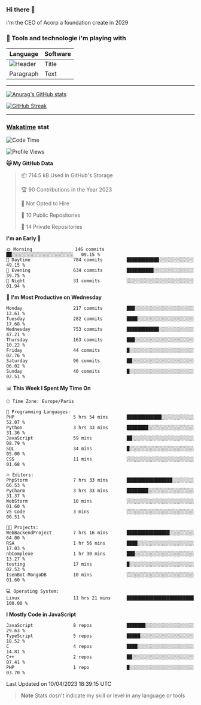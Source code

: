 ### Hi there 👋

i'm the CEO of Acorp a foundation create in 2029  

### 🧰 Tools and technologie i'm playing with

 | Language | Software |
| ----------- | ----------- |
| ![Header](https://img.shields.io/badge/Nuxt3-green&style=for-the-badge&logo=nustjs&logoColor=00DC82) | Title |
| Paragraph | Text |

---

[![Anurag's GitHub stats](https://github-readme-stats.vercel.app/api?username=ackimixs&show_icons=true&theme=github_dark&count_private=true)](https://www.ackimixs.xyz)

[![GitHub Streak](https://github-readme-streak-stats.herokuapp.com?user=Ackimixs&theme=github-dark-blue&date_format=j%20M%5B%20Y%5D&mode=weekly)](https://git.io/streak-stats)

---
 
 ### [Wakatime](https://wakatime.com/) stat

<!--START_SECTION:waka-->
![Code Time](http://img.shields.io/badge/Code%20Time-472%20hrs%2022%20mins-blue)

![Profile Views](http://img.shields.io/badge/Profile%20Views-0-blue)

**🐱 My GitHub Data** 

> 📦 714.5 kB Used in GitHub's Storage 
 > 
> 🏆 90 Contributions in the Year 2023
 > 
> 🚫 Not Opted to Hire
 > 
> 📜 10 Public Repositories 
 > 
> 🔑 14 Private Repositories 
 > 
**I'm an Early 🐤** 

```text
🌞 Morning                146 commits         ██░░░░░░░░░░░░░░░░░░░░░░░   09.15 % 
🌆 Daytime                784 commits         ████████████░░░░░░░░░░░░░   49.15 % 
🌃 Evening                634 commits         ██████████░░░░░░░░░░░░░░░   39.75 % 
🌙 Night                  31 commits          ░░░░░░░░░░░░░░░░░░░░░░░░░   01.94 % 
```
📅 **I'm Most Productive on Wednesday** 

```text
Monday                   217 commits         ███░░░░░░░░░░░░░░░░░░░░░░   13.61 % 
Tuesday                  282 commits         ████░░░░░░░░░░░░░░░░░░░░░   17.68 % 
Wednesday                753 commits         ████████████░░░░░░░░░░░░░   47.21 % 
Thursday                 163 commits         ███░░░░░░░░░░░░░░░░░░░░░░   10.22 % 
Friday                   44 commits          █░░░░░░░░░░░░░░░░░░░░░░░░   02.76 % 
Saturday                 96 commits          ██░░░░░░░░░░░░░░░░░░░░░░░   06.02 % 
Sunday                   40 commits          █░░░░░░░░░░░░░░░░░░░░░░░░   02.51 % 
```


📊 **This Week I Spent My Time On** 

```text
🕑︎ Time Zone: Europe/Paris

💬 Programming Languages: 
PHP                      5 hrs 54 mins       █████████████░░░░░░░░░░░░   52.07 % 
Python                   3 hrs 33 mins       ████████░░░░░░░░░░░░░░░░░   31.36 % 
JavaScript               59 mins             ██░░░░░░░░░░░░░░░░░░░░░░░   08.79 % 
SQL                      34 mins             █░░░░░░░░░░░░░░░░░░░░░░░░   05.00 % 
CSS                      11 mins             ░░░░░░░░░░░░░░░░░░░░░░░░░   01.68 % 

🔥 Editors: 
PhpStorm                 7 hrs 33 mins       █████████████████░░░░░░░░   66.53 % 
PyCharm                  3 hrs 33 mins       ████████░░░░░░░░░░░░░░░░░   31.37 % 
WebStorm                 10 mins             ░░░░░░░░░░░░░░░░░░░░░░░░░   01.60 % 
VS Code                  3 mins              ░░░░░░░░░░░░░░░░░░░░░░░░░   00.51 % 

🐱‍💻 Projects: 
WebBackendProject        7 hrs 16 mins       ████████████████░░░░░░░░░   64.00 % 
RSA                      1 hr 56 mins        ████░░░░░░░░░░░░░░░░░░░░░   17.03 % 
nbComplexe               1 hr 30 mins        ███░░░░░░░░░░░░░░░░░░░░░░   13.27 % 
testing                  17 mins             █░░░░░░░░░░░░░░░░░░░░░░░░   02.53 % 
IsenBot-MongoDB          10 mins             ░░░░░░░░░░░░░░░░░░░░░░░░░   01.60 % 

💻 Operating System: 
Linux                    11 hrs 21 mins      █████████████████████████   100.00 % 
```

**I Mostly Code in JavaScript** 

```text
JavaScript               8 repos             ███████░░░░░░░░░░░░░░░░░░   29.63 % 
TypeScript               5 repos             █████░░░░░░░░░░░░░░░░░░░░   18.52 % 
C                        4 repos             ████░░░░░░░░░░░░░░░░░░░░░   14.81 % 
C++                      2 repos             ██░░░░░░░░░░░░░░░░░░░░░░░   07.41 % 
PHP                      1 repo              █░░░░░░░░░░░░░░░░░░░░░░░░   03.70 % 
```




 Last Updated on 10/04/2023 18:39:15 UTC
<!--END_SECTION:waka-->

> **Note**
> Stats dosn't indicate my skill or level in any language or tools
